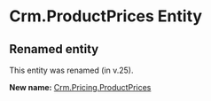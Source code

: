 # Crm.ProductPrices Entity

## Renamed entity

This entity was renamed (in v.25).

**New name:** [Crm.Pricing.ProductPrices](Crm.Pricing.ProductPrices.md)
